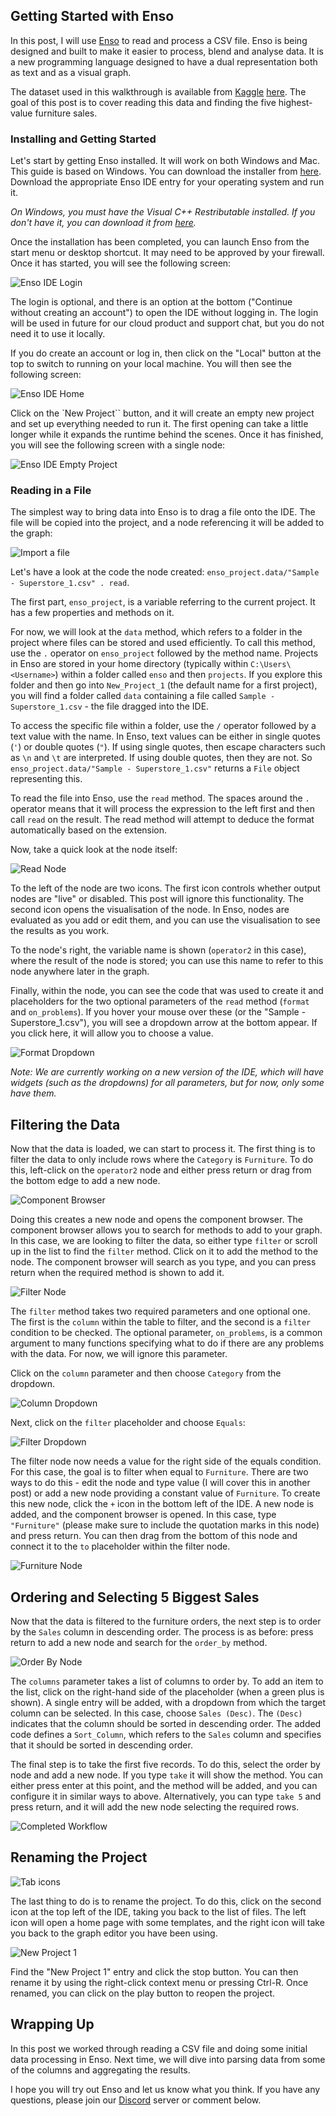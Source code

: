 ## Getting Started with Enso

In this post, I will use [Enso](https://enso.org) to read and process a CSV file. Enso is being designed and built to make it easier to process, blend and analyse data. It is a new programming language designed to have a dual representation both as text and as a visual graph.

The dataset used in this walkthrough is available from [Kaggle](https://www.kaggle.com/) [here](https://www.kaggle.com/datasets/vivek468/superstore-dataset-final). The goal of this post is to cover reading this data and finding the five highest-value furniture sales.

### Installing and Getting Started

Let's start by getting Enso installed. It will work on both Windows and Mac. This guide is based on Windows. You can download the installer from [here](https://github.com/enso-org/enso/releases/latest). Download the appropriate Enso IDE entry for your operating system and run it. 

*On Windows, you must have the Visual C++ Restributable installed. If you don't have it, you can download it from [here](https://support.microsoft.com/en-us/help/2977003/the-latest-supported-visual-c-downloads).*

Once the installation has been completed, you can launch Enso from the start menu or desktop shortcut. It may need to be approved by your firewall. Once it has started, you will see the following screen:

![Enso IDE Login](enso-ide-login.png)

The login is optional, and there is an option at the bottom ("Continue without creating an account") to open the IDE without logging in. The login will be used in future for our cloud product and support chat, but you do not need it to use it locally.

If you do create an account or log in, then click on the "Local" button at the top to switch to running on your local machine. You will then see the following screen:

![Enso IDE Home](enso-ide-home.png)

Click on the `New Project`` button, and it will create an empty new project and set up everything needed to run it. The first opening can take a little longer while it expands the runtime behind the scenes. Once it has finished, you will see the following screen with a single node:

![Enso IDE Empty Project](enso-ide-start.png)

### Reading in a File

The simplest way to bring data into Enso is to drag a file onto the IDE. The file will be copied into the project, and a node referencing it will be added to the graph:

![Import a file](import-file.gif)

Let's have a look at the code the node created: `enso_project.data/"Sample - Superstore_1.csv" . read`.

The first part, `enso_project`, is a variable referring to the current project. It has a few properties and methods on it. 

For now, we will look at the `data` method, which refers to a folder in the project where files can be stored and used efficiently. To call this method, use the `.` operator on `enso_project` followed by the method name. Projects in Enso are stored in your home directory (typically within `C:\Users\<Username>`) within a folder called `enso` and then `projects`. If you explore this folder and then go into `New_Project_1` (the default name for a first project), you will find a folder called `data` containing a file called `Sample - Superstore_1.csv` - the file dragged into the IDE.

To access the specific file within a folder, use the `/` operator followed by a text value with the name. In Enso, text values can be either in single quotes (`'`) or double quotes (`"`). If using single quotes, then escape characters such as `\n` and `\t` are interpreted. If using double quotes, then they are not. So `enso_project.data/"Sample - Superstore_1.csv"` returns a `File` object representing this.

To read the file into Enso, use the `read` method. The spaces around the `.` operator means that it will process the expression to the left first and then call `read` on the result. The read method will attempt to deduce the format automatically based on the extension. 

Now, take a quick look at the node itself:

![Read Node](read-node.png)

To the left of the node are two icons. The first icon controls whether output nodes are "live" or disabled. This post will ignore this functionality. The second icon opens the visualisation of the node. In Enso, nodes are evaluated as you add or edit them, and you can use the visualisation to see the results as you work.

To the node's right, the variable name is shown (`operator2` in this case), where the result of the node is stored; you can use this name to refer to this node anywhere later in the graph.

Finally, within the node, you can see the code that was used to create it and placeholders for the two optional parameters of the `read` method (`format` and `on_problems`). If you hover your mouse over these (or the "Sample - Superstore_1.csv"), you will see a dropdown arrow at the bottom appear. If you click here, it will allow you to choose a value. 

![Format Dropdown](format-dropdown.png)

*Note: We are currently working on a new version of the IDE, which will have widgets (such as the dropdowns) for all parameters, but for now, only some have them.*

## Filtering the Data

Now that the data is loaded, we can start to process it. The first thing is to filter the data to only include rows where the `Category` is `Furniture`. To do this, left-click on the `operator2` node and either press return or drag from the bottom edge to add a new node.

![Component Browser](component-browser.png)

Doing this creates a new node and opens the component browser. The component browser allows you to search for methods to add to your graph. In this case, we are looking to filter the data, so either type `filter` or scroll up in the list to find the `filter` method. Click on it to add the method to the node. The component browser will search as you type, and you can press return when the required method is shown to add it.

![Filter Node](filter-node.png)

The `filter` method takes two required parameters and one optional one. The first is the `column` within the table to filter, and the second is a `filter` condition to be checked. The optional parameter, `on_problems`, is a common argument to many functions specifying what to do if there are any problems with the data. For now, we will ignore this parameter. 

Click on the `column` parameter and then choose `Category` from the dropdown.

![Column Dropdown](column-select.png)

Next, click on the `filter` placeholder and choose `Equals`:

![Filter Dropdown](filter-dropdown.png)

The filter node now needs a value for the right side of the equals condition. For this case, the goal is to filter when equal to `Furniture`. There are two ways to do this - edit the node and type value (I will cover this in another post) or add a new node providing a constant value of `Furniture`. To create this new node, click the `+` icon in the bottom left of the IDE. A new node is added, and the component browser is opened. In this case, type `"Furniture"` (please make sure to include the quotation marks in this node) and press return. You can then drag from the bottom of this node and connect it to the `to` placeholder within the filter node.

![Furniture Node](constant-value.gif)

## Ordering and Selecting 5 Biggest Sales

Now that the data is filtered to the furniture orders, the next step is to order by the `Sales` column in descending order. The process is as before: press return to add a new node and search for the `order_by` method.

![Order By Node](order-by.gif)

The `columns` parameter takes a list of columns to order by. To add an item to the list, click on the right-hand side of the placeholder (when a green plus is shown). A single entry will be added, with a dropdown from which the target column can be selected. In this case, choose `Sales (Desc)`. The `(Desc)` indicates that the column should be sorted in descending order. The added code defines a `Sort_Column`, which refers to the `Sales` column and specifies that it should be sorted in descending order.

The final step is to take the first five records. To do this, select the order by node and add a new node. If you type `take` it will show the method. You can either press enter at this point, and the method will be added, and you can configure it in similar ways to above. Alternatively, you can type `take 5` and press return, and it will add the new node selecting the required rows.

![Completed Workflow](complete-workflow.png)

## Renaming the Project

![Tab icons](tab-icons.png)

The last thing to do is to rename the project. To do this, click on the second icon at the top left of the IDE, taking you back to the list of files. The left icon will open a home page with some templates, and the right icon will take you back to the graph editor you have been using.

![New Project 1](new-project-1.png)

Find the "New Project 1" entry and click the stop button. You can then rename it by using the right-click context menu or pressing Ctrl-R. Once renamed, you can click on the play button to reopen the project.

## Wrapping Up

In this post we worked through reading a CSV file and doing some initial data processing in Enso. Next time, we will dive into parsing data from some of the columns and aggregating the results.

I hope you will try out Enso and let us know what you think. If you have any questions, please join our [Discord](https://discord.com/invite/enso) server or comment below.
